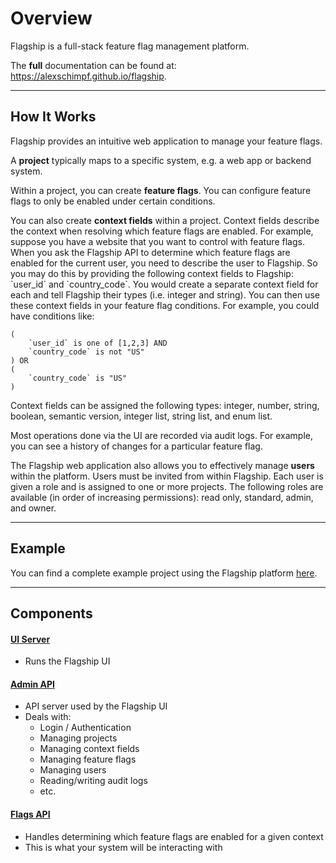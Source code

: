 # Overview

Flagship is a full-stack feature flag management platform.

The <b>full</b> documentation can be found at: https://alexschimpf.github.io/flagship.

<hr>

## How It Works

<p>
    Flagship provides an intuitive web application to manage your feature flags.
</p>
<p>
    A <b>project</b> typically maps to a specific system, e.g. a web app or backend system.
</p>
<p>
Within a project, you can create <b>feature flags</b>.
You can configure feature flags to only be enabled under certain conditions.
</p>
<p>
You can also create <b>context fields</b> within a project.
Context fields describe the context when resolving which feature flags are enabled.
For example, suppose you have a website that you want to control with feature flags.
When you ask the Flagship API to determine which feature flags are enabled for the current user, you need to describe
the user to Flagship. So you may do this by providing the following context fields to Flagship: `user_id` and `country_code`.
You would create a separate context field for each and tell Flagship their types (i.e. integer and string).
You can then use these context fields in your feature flag conditions. For example, you could have conditions like:

```
(
    `user_id` is one of [1,2,3] AND
    `country_code` is not "US"
) OR
(
    `country_code` is "US"
)
```

Context fields can be assigned the following types: integer, number, string, boolean, semantic version, integer list, string list, and enum list.
</p>
<p>
Most operations done via the UI are recorded via audit logs. For example, you can see a history of changes
for a particular feature flag.
</p>
<p>
The Flagship web application also allows you to effectively manage <b>users</b> within the platform.
Users must be invited from within Flagship.
Each user is given a role and is assigned to one or more projects.
The following roles are available (in order of increasing permissions): read only, standard, admin, and owner.
</p>

<hr>

## Example

You can find a complete example project using the Flagship platform <a href="https://github.com/alexschimpf/flagship-example">here</a>.

<hr>

## Components

#### <a href="https://alexschimpf.github.io/flagship/ui">UI Server</a>
- Runs the Flagship UI

#### <a href="https://alexschimpf.github.io/flagship/admin-api">Admin API</a>
- API server used by the Flagship UI
- Deals with:
    - Login / Authentication
    - Managing projects
    - Managing context fields
    - Managing feature flags
    - Managing users
    - Reading/writing audit logs
    - etc.

#### <a href="https://alexschimpf.github.io/flagship/flags-api">Flags API</a>
- Handles determining which feature flags are enabled for a given context
- This is what your system will be interacting with
